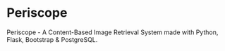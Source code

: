 # Periscope
Periscope - A Content-Based Image Retrieval System made with Python, Flask, Bootstrap & PostgreSQL.

